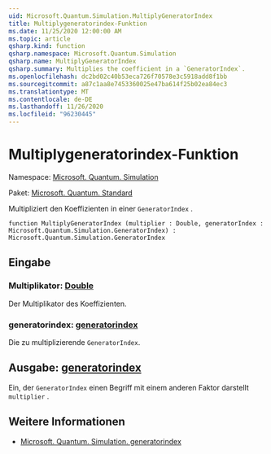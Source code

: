 ```yaml
---
uid: Microsoft.Quantum.Simulation.MultiplyGeneratorIndex
title: Multiplygeneratorindex-Funktion
ms.date: 11/25/2020 12:00:00 AM
ms.topic: article
qsharp.kind: function
qsharp.namespace: Microsoft.Quantum.Simulation
qsharp.name: MultiplyGeneratorIndex
qsharp.summary: Multiplies the coefficient in a `GeneratorIndex`.
ms.openlocfilehash: dc2bd02c40b53eca726f70578e3c5918add8f1bb
ms.sourcegitcommit: a87c1aa8e7453360025e47ba614f25b02ea84ec3
ms.translationtype: MT
ms.contentlocale: de-DE
ms.lasthandoff: 11/26/2020
ms.locfileid: "96230445"
---
```

# <a name="multiplygeneratorindex-function"></a>Multiplygeneratorindex-Funktion

Namespace: [Microsoft. Quantum. Simulation](xref:Microsoft.Quantum.Simulation)

Paket: [Microsoft. Quantum. Standard](https://nuget.org/packages/Microsoft.Quantum.Standard)


Multipliziert den Koeffizienten in einer `GeneratorIndex` .

```qsharp
function MultiplyGeneratorIndex (multiplier : Double, generatorIndex : Microsoft.Quantum.Simulation.GeneratorIndex) : Microsoft.Quantum.Simulation.GeneratorIndex
```


## <a name="input"></a>Eingabe

### <a name="multiplier--double"></a>Multiplikator: [Double](xref:microsoft.quantum.lang-ref.double)

Der Multiplikator des Koeffizienten.


### <a name="generatorindex--generatorindex"></a>generatorindex: [generatorindex](xref:Microsoft.Quantum.Simulation.GeneratorIndex)

Die zu multiplizierende `GeneratorIndex`.



## <a name="output--generatorindex"></a>Ausgabe: [generatorindex](xref:Microsoft.Quantum.Simulation.GeneratorIndex)

Ein, der `GeneratorIndex` einen Begriff mit einem anderen Faktor darstellt `multiplier` .

## <a name="see-also"></a>Weitere Informationen

- [Microsoft. Quantum. Simulation. generatorindex](xref:Microsoft.Quantum.Simulation.GeneratorIndex)